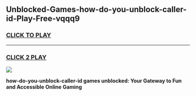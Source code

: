 
## Unblocked-Games-how-do-you-unblock-caller-id-Play-Free-vqqq9
<h3>
<a href="https://premium76.site?title=how-do-you-unblock-caller-id&ref=10A">CLICK TO PLAY</a></h3>
<hr>

<h3>
<a href="https://premium76.site?title=how-do-you-unblock-caller-id&ref=10A">CLICK 2 PLAY</a>
  
</h3>

<a href="https://premium76.site?title=how-do-you-unblock-caller-id&ref=10A"><img src="https://clearcache.store/games.png"></a>


**how-do-you-unblock-caller-id games unblocked: Your Gateway to Fun and Accessible Online Gaming**
